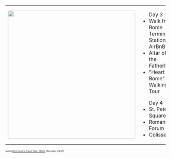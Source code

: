 |     |     |
| --- | --- |
|<img src="/rome-neighborhoods.png" height="400" width="400"/>| <ul> Day 3 <li> Walk from Rome Termini Station to AirBnB </li> <li> Altar of the Fatherland </li> <li> "Heart of Rome" Walking Tour </li> </ul> <ul> Day 4 <li> St. Peter's Square </li> <li> Roman Forum </li> <li> Colisseum </li> </ul> | 

<span style="font-size:50%">watch [Rick Steve's Travel Talk - Rome](https://youtu.be/aaKl40z6MSw) (YouTube, 24:05)
</span>

